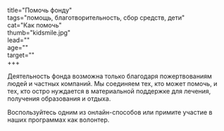title="Помочь фонду"  
tags="помощь, благотворительность, сбор средств, дети"  
cat="Как помочь"  
thumb="kidsmile.jpg"  
lead=""  
age=""  
target=""  
+++
 
Деятельность фонда возможна только благодаря пожертвованиям людей и частных компаний. Мы соединяем тех, кто может помочь, и тех, кто остро нуждается в материальной поддержке для лечения, получения образования и отдыха. 

Воспользуйтесь одним из онлайн-способов или примите участие в наших программах как волонтер.   
 
